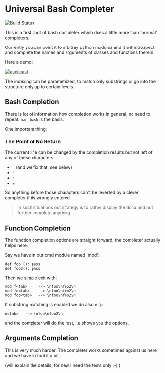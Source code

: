 # Universal Bash Completer

[![Build Status](https://travis-ci.org/axiros/ubc.svg?branch=master)](https://travis-ci.org/axiros/ubc)

This is a first shot of bash completer which does a little more than 'normal'
completers.

Currently you can point it to arbitray python modules and it will introspect
and complete the names and arguments of classes and functions therein.

Here a demo:

[![asciicast](https://asciinema.org/a/g3lg9CKBNtx72Vn3LYMw8e50I.png)](https://asciinema.org/a/g3lg9CKBNtx72Vn3LYMw8e50I)

The indexing can be parametrized, to match only substrings or go into the
structure only up to certain levels.

## Bash Completion

There is lot of information how completion works in general, no need to repeat.
`man bash` is the basis.

One important thing:

### The Point of No Return

The current line can be changed by the completion results but not left of any
of these characters:

- ` ` (and we fix that, see below)
- `"`
- `'`
- `=`

So anything before those characters can't be reverted by a clever <tab>
completer if its wrongly entered.

> In such situations out strategy is to rather display the docu and not further complete anything



## Function Completion

The function completion options are straight forward, the completer actually helps
here:

Say we have in our cmd module named 'mod':

    def foo (): pass
    def foo2(): pass


Then we simple exit with:

    mod f<tab>     --> \nfoo\nfoo2\n
    mod fo<tab>    --> \nfoo\nfoo2\n
    mod foo<tab>   --> \nfoo\nfoo2\n

If substring matching is enabled we do also e.g.:

    o<tab>   --> \nfoo\nfoo2\n

and the completer will do the rest, i.e shows you the options.

## Arguments Completion

This is very much harder. The completer works sometimes against us here and we have to
fool it a bit.

(will explain the details, for new I need the tests only ;-) )
